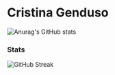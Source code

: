#  Cristina Genduso

![Anurag's GitHub stats](https://github-readme-stats.vercel.app/api?username=cristinagenduso&count_private=true&show_icons=true&theme=radical)


### Stats

<!-- ![GitHub stats](https://github-readme-stats.vercel.app/api?username=cristinagenduso&count_private=true&show_icons=true&theme=vue-dark) -->
![GitHub Streak](https://streak-stats.demolab.com?user=cristinagenduso&theme=vue-dark&border_radius=4.5) 
